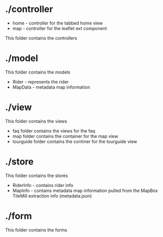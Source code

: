 # ./controller

* home - controller for the tabbed home view
* map - controller for the leaflet ext component 

This folder contains the controllers

# ./model

This folder contains the models
* Rider - represents the rider
* MapData - metadata map information 

# ./view

This folder contains the views

* faq folder contains the views for the faq
* map folder contains the container for the map view
* tourguide folder contains the continer for the tourguide view

# ./store

This folder contains the stores
* RiderInfo - contains rider info
* MapInfo - contains metadata map information pulled from the MapBox TileMill extraction info (metadata.json)

# ./form

This folder contains the forms